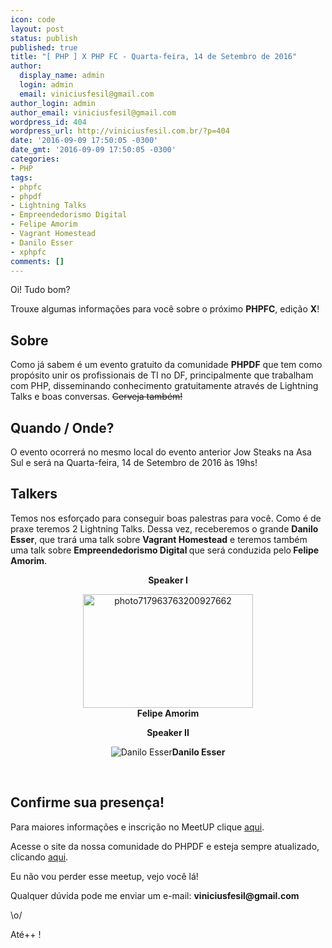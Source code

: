 ```yaml
---
icon: code
layout: post
status: publish
published: true
title: "[ PHP ] X PHP FC - Quarta-feira, 14 de Setembro de 2016"
author:
  display_name: admin
  login: admin
  email: viniciusfesil@gmail.com
author_login: admin
author_email: viniciusfesil@gmail.com
wordpress_id: 404
wordpress_url: http://viniciusfesil.com.br/?p=404
date: '2016-09-09 17:50:05 -0300'
date_gmt: '2016-09-09 17:50:05 -0300'
categories:
- PHP
tags:
- phpfc
- phpdf
- Lightning Talks
- Empreendedorismo Digital
- Felipe Amorim
- Vagrant Homestead
- Danilo Esser
- xphpfc
comments: []
---
```

<p>Oi! Tudo bom?</p>
<p>Trouxe algumas informa&ccedil;&otilde;es para voc&ecirc; sobre o pr&oacute;ximo <strong>PHPFC</strong>, edi&ccedil;&atilde;o <strong>X</strong>!</p>
<h2>Sobre</h2>
<p>Como j&aacute; sabem &eacute; um evento gratuito da comunidade <strong>PHPDF</strong> que tem como prop&oacute;sito unir os profissionais de TI&nbsp;no DF, principalmente que trabalham com PHP, disseminando conhecimento gratuitamente atrav&eacute;s de Lightning Talks e boas conversas. <del>Cerveja tamb&eacute;m!</del></p>
<h2>Quando / Onde?</h2>
<p>O evento ocorrer&aacute; no mesmo local do evento anterior Jow Steaks na Asa Sul e ser&aacute; na Quarta-feira, 14 de Setembro de 2016 &agrave;s 19hs!</p>
<h2>Talkers</h2>
<p>Temos nos esfor&ccedil;ado para conseguir boas palestras para voc&ecirc;.&nbsp;Como &eacute; de praxe teremos 2 Lightning Talks. Dessa vez, receberemos&nbsp;o grande <strong>Danilo Esser</strong>, que trar&aacute; uma talk sobre <strong>Vagrant Homestead</strong> e teremos tamb&eacute;m uma talk sobre&nbsp;<b>Empreendedorismo Digital </b>que ser&aacute; conduzida pelo<strong>&nbsp;Felipe Amorim</strong>.</p>
<p style="text-align: center;"><strong>Speaker I</strong></p>
<p style="text-align: center;"><img class="aligncenter wp-image-407 size-sow-carousel-default" src="http://viniciusfesil.com.br/wp-content/uploads/2016/09/photo717963763200927662-272x182.jpg" alt="photo717963763200927662" width="272" height="182" /><img src="filesystem:https://web.telegram.org/temporary/803716110_91472_4582065387296281030.jpg" alt="" /><img src="filesystem:https://web.telegram.org/temporary/803716110_91472_4582065387296281030.jpg" alt="" /><img src="filesystem:https://web.telegram.org/temporary/803716110_91472_4582065387296281030.jpg" alt="" /><img src="filesystem:https://web.telegram.org/temporary/803716110_91472_4582065387296281030.jpg" alt="" /><br />
<strong>Felipe Amorim</strong></p>
<p style="text-align: center;"><strong>Speaker II</strong></p>
<p style="text-align: center;"><img class="aligncenter" src="https://media.licdn.com/mpr/mpr/shrinknp_400_400/AAEAAQAAAAAAAAl_AAAAJGQ2ZDlmYWRhLTk3ZDgtNDk2YS1iYTk0LTE1ZmQzZTg4ZTg0Yw.jpg" alt="Danilo Esser" /><b><strong>Danilo Esser</strong></b></p>
<p>&nbsp;</p>
<h2>Confirme sua presen&ccedil;a!</h2>
<p>Para maiores informa&ccedil;&otilde;es e inscri&ccedil;&atilde;o no MeetUP clique&nbsp;<a href="https://www.meetup.com/pt-BR/php-df/events/233767211/">aqui</a>.</p>
<p>Acesse o site da nossa comunidade do PHPDF e esteja sempre atualizado, clicando <a href="http://phpdf.org.br/">aqui</a>.</p>
<p>Eu n&atilde;o vou perder esse meetup, vejo voc&ecirc; l&aacute;!</p>
<p>Qualquer d&uacute;vida pode me enviar um e-mail: <strong>viniciusfesil@gmail.com</strong></p>
<p>\o/</p>
<p>At&eacute;++ !</p>
